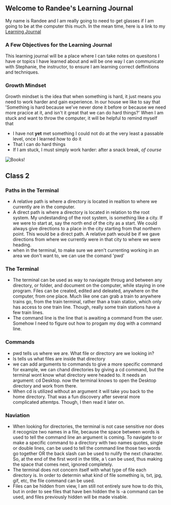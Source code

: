 ## Welcome to Randee's Learning Journal 

My name is Randee and I am really going to need to get glasses if I am going to be at the computer this much. In the mean time, here is a link to my [Learning Journal](https://github.com/RandeeOrion)
### A Few Objectives for the Learning Journal
This learning journal will be a place where I can take notes on quesitons I have or topics I have learned about and will be one way I can communicate with Stephanie, the instructor, to ensure I am learning correct deffinitions and techniques.
### Growth Mindset
Growth mindset is the idea that when something is hard, it just means you need to work harder and gain experience. In our house we like to say that 'Something is hard because we've never done it before or because we need more pracice at it, and isn't it great that we can do hard things?'
When I am stuck and want to throw the computer, it will be helpful to remind myself that 
- I have not **yet** met something I could not do at the very least a passable level, once I learned how to do it 
- That I can do hard things 
- If I am stuck, I must simply work harder: after a snack break, _of course_

![Books!](radbooks.jpg)

## Class 2
### Paths in the Terminal
- A relative path is where a directory is located in realtion to where we currently are in the computer.
- A direct path is where a directory is located in relation to the root system. My undestanding of the root system, is something like a city. If we were to start at, say the north end of the city as a start. We could always give directions to a place in the city starting from that northern point. This would be a direct path. A relative path would be if we gave directions from where we currently were in that city to where we were heading. 
- when in the terminal, to make sure we aren't currenting working in an area we don't want to, we can use the comand 'pwd'
### The Terminal 
- The terminal can be used as way to naviagate throug and between any directory, or folder, and document on the computer, while staying in one program. Files can be created, edited and deleated, anywhere on the computer, from one place. Much like one can grab a train to anywhere trains go, from the train terminal, rather than a train station, which only has access to one train line. Though, really some train stations have a few train lines. 
- The command line is the line that is awaiting a command from the user. Somehow I need to figure out how to progam my dog with a command line. 
### Commands
- pwd tells us where we are. What file or directory are we looking in? 
- ls tells us what files are inside that directory
- we can add arguments to commands to give a more specific command for example, we can chand directories by giving a cd command, but the terminal wont know what directory were headed to. It needs an argument: cd Desktop. now the terminal knows to open the Desktop directory and work from there. 
- When cd is utilized without an argument it will take you back to the home directory. That was a fun discovery after several more complicated attemtps. Though, I then read it later on. 
### Naviation
- When looking for directories, the terminal is not case sensitive nor does it recognize two names in a file, because the space between words is used to tell the command line an argument is coming. To navigate to or make a specific command to a directory with two names quotes, single or double lines, can be used to tell the command line those two words go together OR the back slash can be used to nulify the next character. So, at the end of the first word in the title, a \ can be used, thus making the space that comes next, ignored completely. 
- The terminal does not concern itself with what type of file each directory is. In order to determin what kind of file something is, txt, jpg, gif, etc, the file command can be used.
- Files can be hidden from view, I am still not entirely sure how to do this, but in order to see files that have ben hidden the ls -a command can be used, and files previously hidden will be made visable. 

